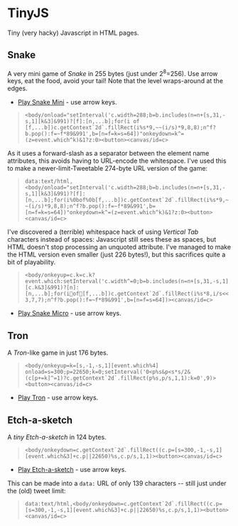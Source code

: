 # TinyJS

Tiny (very hacky) Javascript in HTML pages.

## Snake

A very mini game of *Snake* in 255 bytes (just under 2<sup>8</sup>=256). Use arrow keys, eat the food, avoid your tail! Note that the level wraps-around at the edges.

  * [Play Snake Mini](https://danielgjackson.github.io/tinyjs/mini.html) - use arrow keys.

> ```<body/onload="setInterval('c.width=288;b=b.includes(n=n+[s,31,-s,1][k&3]&991)?[f]:[n,...b];for(i of [f,...b])c.getContext`2d`.fillRect(i%s*9,~~(i/s)*9,8,8);n^f?b.pop():f=~f*89&991',b=[n=f=k=s=64])"onkeydown=k^=(z=event.which^k)&1?z:0><button><canvas/id=c>```

As it uses a forward-slash as a separator between the element name attributes, this avoids having to URL-encode the whitespace.  I've used this to make a newer-limit-Tweetable 274-byte URL version of the game:

> ```data:text/html,<body/onload="setInterval('c.width=288;b=b.includes(n=n+[s,31,-s,1][k&3]&991)?[f]:[n,...b];for(i%0bof%0b[f,...b])c.getContext`2d`.fillRect(i%s*9,~~(i/s)*9,8,8);n^f?b.pop():f=~f*89&991',b=[n=f=k=s=64])"onkeydown=k^=(z=event.which^k)&1?z:0><button><canvas/id=c>```

I've discovered a (terrible) whitespace hack of using *Vertical Tab* characters instead of spaces: Javascript still sees these as spaces, but HTML doesn't stop processing an unquoted attribute. I've managed to make the HTML version even smaller (just 226 bytes!), but this sacrifices quite a bit of playability.

> ```<body/onkeyup=c.k=c.k?event.which:setInterval('c.width^=0;b=b.includes(n=n+[s,31,-s,1][c.k&3]&991)?[n]:[n,...b];for(iof[f,...b])c.getContext`2d`.fillRect(i%s*8,i/s<<3,7,7);n^f?b.pop():f=~f*89&991',b=[n=f=s=64])><canvas/id=c>```

  * [Play Snake Micro](https://danielgjackson.github.io/tinyjs/micro.html) - use arrow keys.


## Tron

A *Tron*-like game in just 176 bytes.

> ```<body/onkeyup=k=[s,-1,-s,1][event.which%4] onload=s=300;p=22650;k=0;setInterval('0<p%s&p<s*s/2&(c[p+=k]^=1)?c.getContext`2d`.fillRect(p%s,p/s,1,1):k=0',9)><button><canvas/id=c>```

* [Play Tron](https://danielgjackson.github.io/tinyjs/tron.html) - use arrow keys.

<!--
data:text/html,<body/onkeyup='k=[s,-1,-s,1][event.which%4]'onload=s=300;p=22650;k=0;setInterval('0<p%s&p<s*s/2&(c[p+=k]^=1)?c.getContext`2d`.fillRect(p%s,p/s,1,1):k=0',9)><button><canvas/id=c>
-->

## Etch-a-sketch

A *tiny* *Etch-a-sketch* in 124 bytes.

> ```<body/onkeydown=c.getContext`2d`.fillRect((c.p=[s=300,-1,-s,1][event.which&3]+c.p||22650)%s,c.p/s,1,1)><button><canvas/id=c>```

  * [Play Etch-a-sketch](https://danielgjackson.github.io/tinyjs/etch.html) - use arrow keys.

This can be made into a `data:` URL of only 139 characters -- still just under the (old) tweet limit:

> ```data:text/html,<body/onkeydown=c.getContext`2d`.fillRect((c.p=[s=300,-1,-s,1][event.which&3]+c.p||22650)%s,c.p/s,1,1)><button><canvas/id=c>```
